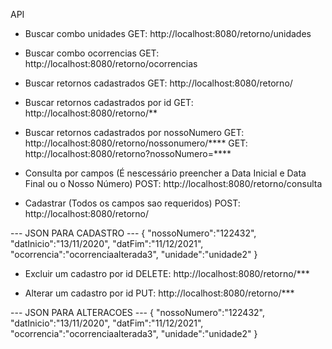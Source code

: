 API

- Buscar combo unidades
GET: http://localhost:8080/retorno/unidades

- Buscar combo ocorrencias
GET: http://localhost:8080/retorno/ocorrencias

- Buscar retornos cadastrados
GET: http://localhost:8080/retorno/

- Buscar retornos cadastrados por id
GET: http://localhost:8080/retorno/**

- Buscar retornos cadastrados por nossoNumero
GET: http://localhost:8080/retorno/nossonumero/****
GET: http://localhost:8080/retorno?nossoNumero=****

- Consulta por campos (É nescessário preencher a Data Inicial e Data Final ou o Nosso Número)
POST: http://localhost:8080/retorno/consulta

- Cadastrar (Todos os campos sao requeridos)
POST: http://localhost:8080/retorno/

--- JSON PARA CADASTRO ---
{
"nossoNumero":"122432",
"datInicio":"13/11/2020",
"datFim":"11/12/2021",
"ocorrencia":"ocorrenciaalterada3",
"unidade":"unidade2"
}

- Excluir um cadastro por id
DELETE: http://localhost:8080/retorno/***

- Alterar um cadastro por id
PUT: http://localhost:8080/retorno/***

--- JSON PARA ALTERACOES ---
{
"nossoNumero":"122432",
"datInicio":"13/11/2020",
"datFim":"11/12/2021",
"ocorrencia":"ocorrenciaalterada3",
"unidade":"unidade2"
}





